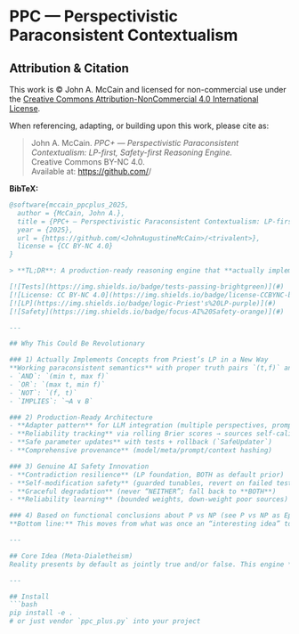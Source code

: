 # PPC — Perspectivistic Paraconsistent Contextualism

## Attribution & Citation

This work is © John A. McCain and licensed for non-commercial use under the [Creative Commons Attribution-NonCommercial 4.0 International License](LICENSE).

When referencing, adapting, or building upon this work, please cite as:

> John A. McCain. *PPC+ — Perspectivistic Paraconsistent Contextualism: LP-first, Safety-first Reasoning Engine.*  
> Creative Commons BY-NC 4.0.  
> Available at: https://github.com/<your-username>/<repo-name>

**BibTeX:**
```bibtex
@software{mccain_ppcplus_2025,
  author = {McCain, John A.},
  title = {PPC+ — Perspectivistic Paraconsistent Contextualism: LP-first, Safety-first Reasoning Engine},
  year = {2025},
  url = {https://github.com/<JohnAugustineMcCain>/<trivalent>},
  license = {CC BY-NC 4.0}
}

> **TL;DR**: A production-ready reasoning engine that **actually implements a modified idea of Priest’s LP** (paraconsistent logic) and uses it to make LLMs more **contradiction-resilient, reliability-aware, and safely self-modifying**. Default prior is **BOTH** (dialetheic), with TRUE/FALSE emerging only via perspectival/contextual collapse.

[![Tests](https://img.shields.io/badge/tests-passing-brightgreen)](#)
[![License: CC BY-NC 4.0](https://img.shields.io/badge/license-CCBYNC-blue.svg)](#)
[![LP](https://img.shields.io/badge/logic-Priest's%20LP-purple)](#)
[![Safety](https://img.shields.io/badge/focus-AI%20Safety-orange)](#)

---

## Why This Could Be Revolutionary

### 1) Actually Implements Concepts from Priest’s LP in a New Way
**Working paraconsistent semantics** with proper truth pairs `(t,f)` and truth-functional connectives:
- `AND`: `(min t, max f)`  
- `OR`: `(max t, min f)`  
- `NOT`: `(f, t)`  
- `IMPLIES`: `¬A ∨ B`

### 2) Production-Ready Architecture
- **Adapter pattern** for LLM integration (multiple perspectives, prompts, or models)
- **Reliability tracking** via rolling Brier scores → sources self-calibrate
- **Safe parameter updates** with tests + rollback (`SafeUpdater`)
- **Comprehensive provenance** (model/meta/prompt/context hashing)

### 3) Genuine AI Safety Innovation
- **Contradiction resilience** (LP foundation, BOTH as default prior)
- **Self-modification safety** (guarded tunables, revert on failed tests)
- **Graceful degradation** (never “NEITHER”; fall back to **BOTH**)
- **Reliability learning** (bounded weights, down-weight poor sources)

### 4) Based on functional conclusions about P vs NP (see P vs NP as Epistemic Illusion)
**Bottom line:** This moves from what was once an “interesting idea” to a **deployable AI safety architecture** grounded in paraconsistent logic and practical engineering.

---

## Core Idea (Meta-Dialetheism)
Reality presents by default as jointly true and/or false. This engine **preserves contradiction** as a first-class feature (**BOTH**), and only collapses to classical bivalence (TRUE or FALSE) with sufficient **perspectival/contextual** warrant (high consensus + high confidence).

---

## Install
```bash
pip install -e .
# or just vendor `ppc_plus.py` into your project

